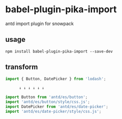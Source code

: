 # babel-plugin-pika-import
antd import plugin for snowpack 

## usage

`npm install babel-plugin-pika-import --save-dev`

## transform

```javascript
import { Button, DatePicker } from 'lodash';

      ↓ ↓ ↓ ↓ ↓ ↓

import Button from 'antd/es/button';
import 'antd/es/button/style/css.js';
import DatePicker from 'antd/es/date-picker';
import 'antd/es/date-picker/style/css.js';
```